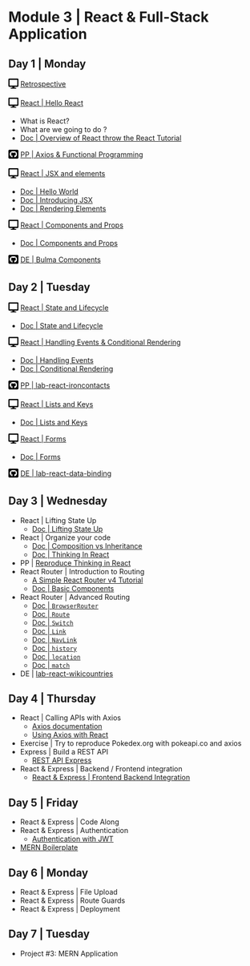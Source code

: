 # Module 3 | React & Full-Stack Application

<!-- <img src="./svg/github.svg" width="20" height="20" style="padding-bottom:4px;vertical-align:middle" />  -->

## Day 1 | Monday

<img src="./svg/desktop.svg" width="20" height="20" style="padding-bottom:4px;vertical-align:middle" /> [Retrospective](http://learn.ironhack.com/#/learning_unit/2481)


<img src="./svg/desktop.svg" width="20" height="20" style="padding-bottom:4px;vertical-align:middle" /> [React | Hello React](./lessons/1-2-react-hello-react.md)
  - What is React?
  - What are we going to do ?
  - [Doc | Overview of React throw the React Tutorial](https://reactjs.org/tutorial/tutorial.html)


<img src="./svg/github.svg" width="20" height="20" style="padding-bottom:4px;vertical-align:middle" /> [PP | Axios & Functional Programming](https://github.com/mc100s/training-labs-react/tree/master/src/lab-axios-functional-programming)


<img src="./svg/desktop.svg" width="20" height="20" style="padding-bottom:4px;vertical-align:middle" /> [React | JSX and elements](./lessons/1-3-react-jsx-and-rendering-elements.md)
  - [Doc | Hello World](https://reactjs.org/docs/hello-world.html) <!-- 2% -->
  - [Doc | Introducing JSX](https://reactjs.org/docs/introducing-jsx.html) <!-- 7% -->
  - [Doc | Rendering Elements](https://reactjs.org/docs/rendering-elements.html) <!-- 5% -->


<img src="./svg/desktop.svg" width="20" height="20" style="padding-bottom:4px;vertical-align:middle" /> [React | Components and Props](./lessons/1-4-react-components-and-props.md)
  - [Doc | Components and Props](https://reactjs.org/docs/components-and-props.html) <!-- 9% -->


<img src="./svg/github.svg" width="20" height="20" style="padding-bottom:4px;vertical-align:middle" /> [DE | Bulma Components](https://github.com/mc100s/training-labs-react/tree/master/src/lab-react-bulma-components)



<!-- 
Retrospective
TypeScript
PP | Typescript - Basic Exercises
Angular | Hello Angular 2
Angular | Components
DE | Angular | Introduction
-->

## Day 2 | Tuesday



<img src="./svg/desktop.svg" width="20" height="20" style="padding-bottom:4px;vertical-align:middle" /> [React | State and Lifecycle](./lessons/2-1-react-state-and-lifecycle.md)
  - [Doc | State and Lifecycle](https://reactjs.org/docs/state-and-lifecycle.html) <!-- 15% -->


<img src="./svg/desktop.svg" width="20" height="20" style="padding-bottom:4px;vertical-align:middle" /> [React | Handling Events & Conditional Rendering](./lessons/2-2-react-handling-events-and-conditional-rendering.md)
  - [Doc | Handling Events](https://reactjs.org/docs/handling-events.html) <!-- 6% -->
  - [Doc | Conditional Rendering](https://reactjs.org/docs/conditional-rendering.html) <!-- 8% -->


<img src="./svg/github.svg" width="20" height="20" style="padding-bottom:4px;vertical-align:middle" /> [PP | lab-react-ironcontacts](https://github.com/mc100s/training-labs-react/tree/master/src/lab-react-ironcontacts)


<img src="./svg/desktop.svg" width="20" height="20" style="padding-bottom:4px;vertical-align:middle" /> [React | Lists and Keys](./lessons/2-3-react-list-and-keys.md)
  - [Doc | Lists and Keys](https://reactjs.org/docs/lists-and-keys.html) <!-- 10% -->


<img src="./svg/desktop.svg" width="20" height="20" style="padding-bottom:4px;vertical-align:middle" /> [React | Forms](./lessons/2-4-react-forms.md)
  - [Doc | Forms](https://reactjs.org/docs/forms.html) <!-- 10% -->


<img src="./svg/github.svg" width="20" height="20" style="padding-bottom:4px;vertical-align:middle" /> [DE | lab-react-data-binding](https://github.com/mc100s/training-labs-react/tree/master/src/lab-react-data-binding)

<!-- 
Angular | Modules and NgModule
Angular | Databinding
PP | IronContacts
Angular | Pipes
Angular | Directives
DE | IronNutrition
-->

## Day 3 | Wednesday
- React | Lifting State Up
  - [Doc | Lifting State Up](https://reactjs.org/docs/lifting-state-up.html) <!-- 13% -->
- React | Organize your code
  - [Doc | Composition vs Inheritance](https://reactjs.org/docs/composition-vs-inheritance.html) <!-- 6% -->
  - [Doc | Thinking In React](https://reactjs.org/docs/thinking-in-react.html) <!-- 10% -->
- PP | [Reproduce Thinking in React](https://reactjs.org/docs/thinking-in-react.html)
- React Router | Introduction to Routing
  - [A Simple React Router v4 Tutorial](https://medium.com/@pshrmn/a-simple-react-router-v4-tutorial-7f23ff27adf)
  - [Doc | Basic Components](https://reacttraining.com/react-router/web/guides/basic-components)
- React Router | Advanced Routing
  - [Doc | `BrowserRouter`](https://reacttraining.com/react-router/web/api/BrowserRouter)
  - [Doc | `Route`](https://reacttraining.com/react-router/web/api/Route)
  - [Doc | `Switch`](https://reacttraining.com/react-router/web/api/Switch)
  - [Doc | `Link`](https://reacttraining.com/react-router/web/api/Link)
  - [Doc | `NavLink`](https://reacttraining.com/react-router/web/api/NavLink)
  - [Doc | `history`](https://reacttraining.com/react-router/web/api/history)
  - [Doc | `location`](https://reacttraining.com/react-router/web/api/location)
  - [Doc | `match`](https://reacttraining.com/react-router/web/api/match)
- DE | [lab-react-wikicountries](https://github.com/mc100s/training-labs-react/tree/master/src/lab-react-wikicountries)

<!-- 
Angular | Forms
Angular | Component To Component Communication
PP | Access Control 
Angular | Routing
Angular | Services
DE | Cinema Billboard
-->

## Day 4 | Thursday

- React | Calling APIs with Axios
  - [Axios documentation](https://github.com/axios/axios)
  - [Using Axios with React](https://alligator.io/react/axios-react/)
- Exercise | Try to reproduce Pokedex.org with pokeapi.co and axios
- Express | Build a REST API
  - [REST API Express](http://learn.ironhack.com/#/learning_unit/2507)
- React & Express | Backend / Frontend integration
  - [React & Express | Frontend Backend Integration](https://github.com/mc100s/training-labs-react/tree/master/lessons/react/express-integrations.md)

<!-- 
Angular | Advanced Routing
Angular | HTTP
PP | Simple Journal
Angular | REST API Express
Angular | Backend / Frontend integration
DE | MyRecipeBook
 -->

## Day 5 | Friday

- React & Express | Code Along
- React & Express | Authentication
  - [Authentication with JWT](https://github.com/ta-web-paris/auth-jwt-lab)
- [MERN Boilerplate](https://github.com/mc100s/mern-boilerplate)

<!-- 
Authentication
File Upload
PP | Secrets
Route Guards
Deployment
DE | IronForum
 -->

## Day 6 | Monday

- React & Express | File Upload
- React & Express | Route Guards
- React & Express | Deployment

<!-- 
Irontrello | Project Introduction
Irontrello | Backend Architecture
Irontrello | Angular Architecture
Irontrello | Dragula, Splash Screen, and Integration
Project #3: MEAN Application
-->

## Day 7 | Tuesday

- Project #3: MERN Application
